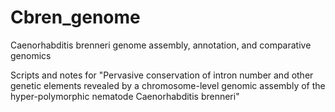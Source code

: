 # Cbren_genome
Caenorhabditis brenneri genome assembly, annotation, and comparative genomics

Scripts and notes for "Pervasive conservation of intron number and other genetic elements revealed by a chromosome-level genomic assembly of the hyper-polymorphic nematode Caenorhabditis brenneri"

